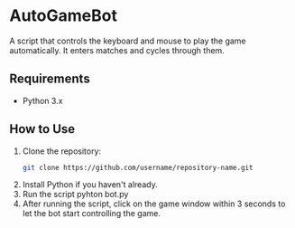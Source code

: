 # AutoGameBot

A script that controls the keyboard and mouse to play the game automatically. It enters matches and cycles through them.

## Requirements

- Python 3.x

## How to Use

1. Clone the repository:
   ```bash
   git clone https://github.com/username/repository-name.git
2. Install Python if you haven't already.
3. Run the script
	pyhton bot.py
4. After running the script, click on the game window within 3 seconds to let the bot start controlling the game.


